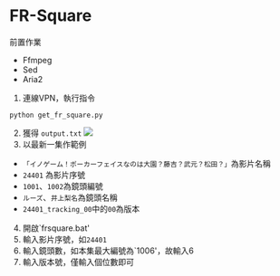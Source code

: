 # FR-Square
前置作業
* Ffmpeg
*	Sed
*	Aria2

1. 連線VPN，執行指令
```
python get_fr_square.py
```
2. 獲得 `output.txt` 
![](https://upload.cc/i1/2021/12/08/khGPLC.png)
3. 以最新一集作範例
  * `「イノゲーム！ポーカーフェイスなのは大園？藤吉？武元？松田？」`為影片名稱
  * `24401` 為影片序號
  * `1001`、`1002`為鏡頭編號
  * `ルーズ`、`井上梨名`為鏡頭名稱
  * `24401_tracking_00`中的`00`為版本
4. 開啟`frsquare.bat'
5. 輸入影片序號，如`24401`
6. 輸入鏡頭數，如本集最大編號為`1006'，故輸入6
7. 輸入版本號，僅輸入個位數即可
